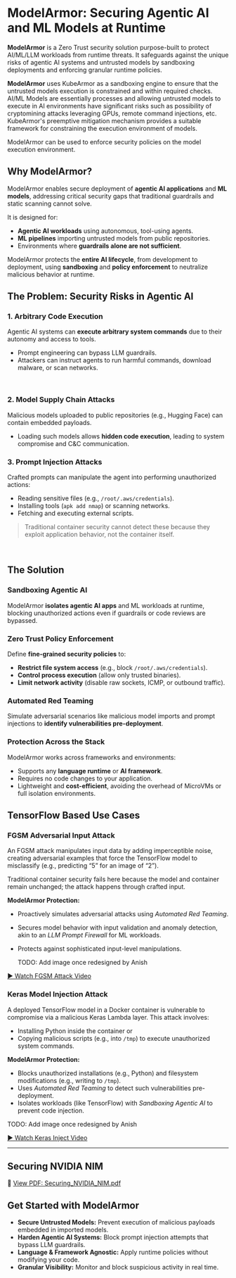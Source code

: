 # ModelArmor: Securing Agentic AI and ML Models at Runtime

**ModelArmor** is a Zero Trust security solution purpose-built to protect AI/ML/LLM workloads from runtime threats. It safeguards against the unique risks of agentic AI systems and untrusted models by sandboxing deployments and enforcing granular runtime policies.

**ModelArmor** uses KubeArmor as a sandboxing engine to ensure that the untrusted models execution is constrained and within required checks. AI/ML Models are essentially processes and allowing untrusted models to execute in AI environments have significant risks such as possibility of cryptomining attacks leveraging GPUs, remote command injections, etc. KubeArmor's preemptive mitigation mechanism provides a suitable framework for constraining the execution environment of models.

ModelArmor can be used to enforce security policies on the model execution environment.

## Why ModelArmor?

ModelArmor enables secure deployment of **agentic AI applications** and **ML models**, addressing critical security gaps that traditional guardrails and static scanning cannot solve.

It is designed for:

- **Agentic AI workloads** using autonomous, tool-using agents.
- **ML pipelines** importing untrusted models from public repositories.
- Environments where **guardrails alone are not sufficient**.

ModelArmor protects the **entire AI lifecycle**, from development to deployment, using **sandboxing** and **policy enforcement** to neutralize malicious behavior at runtime.

## The Problem: Security Risks in Agentic AI

### 1. Arbitrary Code Execution

Agentic AI systems can **execute arbitrary system commands** due to their autonomy and access to tools.

- Prompt engineering can bypass LLM guardrails.
- Attackers can instruct agents to run harmful commands, download malware, or scan networks.

<img src="../../.gitbook/assets/modelarmor/demo1.png" class="center" alt="">

<img src="../../.gitbook/assets/modelarmor/demo2.png" class="center" alt="">

### 2. Model Supply Chain Attacks

Malicious models uploaded to public repositories (e.g., Hugging Face) can contain embedded payloads.

- Loading such models allows **hidden code execution**, leading to system compromise and C\&C communication.

### 3. Prompt Injection Attacks

Crafted prompts can manipulate the agent into performing unauthorized actions:

- Reading sensitive files (e.g., `/root/.aws/credentials`).
- Installing tools (`apk add nmap`) or scanning networks.
- Fetching and executing external scripts.

> Traditional container security cannot detect these because they exploit application behavior, not the container itself.

<img src="../../.gitbook/assets/modelarmor/risk1.png" class="center" alt="">

<img src="../../.gitbook/assets/modelarmor/risk2.png" class="center" alt="">

## The Solution

### Sandboxing Agentic AI

ModelArmor **isolates agentic AI apps** and ML workloads at runtime, blocking unauthorized actions even if guardrails or code reviews are bypassed.

### Zero Trust Policy Enforcement

Define **fine-grained security policies** to:

- **Restrict file system access** (e.g., block `/root/.aws/credentials`).
- **Control process execution** (allow only trusted binaries).
- **Limit network activity** (disable raw sockets, ICMP, or outbound traffic).

### Automated Red Teaming

Simulate adversarial scenarios like malicious model imports and prompt injections to **identify vulnerabilities pre-deployment**.

### Protection Across the Stack

ModelArmor works across frameworks and environments:

- Supports any **language runtime** or **AI framework**.
- Requires no code changes to your application.
- Lightweight and **cost-efficient**, avoiding the overhead of MicroVMs or full isolation environments.

## TensorFlow Based Use Cases

### FGSM Adversarial Input Attack

An FGSM attack manipulates input data by adding imperceptible noise, creating adversarial examples that force the TensorFlow model to misclassify (e.g., predicting “5” for an image of “2”).

Traditional container security fails here because the model and container remain unchanged; the attack happens through crafted input.

**ModelArmor Protection:**

- Proactively simulates adversarial attacks using _Automated Red Teaming_.
- Secures model behavior with input validation and anomaly detection, akin to an _LLM Prompt Firewall_ for ML workloads.
- Protects against sophisticated input-level manipulations.

  TODO: Add image once redesigned by Anish

[▶️ Watch FGSM Attack Video](https://drive.google.com/file/d/1EnmsIiR4G4bYmoxBIHTk1bDkW2XatM4N/preview)

### Keras Model Injection Attack

A deployed TensorFlow model in a Docker container is vulnerable to compromise via a malicious Keras Lambda layer. This attack involves:

- Installing Python inside the container or
- Copying malicious scripts (e.g., into `/tmp`) to execute unauthorized system commands.

**ModelArmor Protection:**

- Blocks unauthorized installations (e.g., Python) and filesystem modifications (e.g., writing to `/tmp`).
- Uses _Automated Red Teaming_ to detect such vulnerabilities pre-deployment.
- Isolates workloads (like TensorFlow) with _Sandboxing Agentic AI_ to prevent code injection.

TODO: Add image once redesigned by Anish

[▶️ Watch Keras Inject Video](https://drive.google.com/file/d/1olGBz3WUoJqmcAVdRY7uImKTHggRX6nK/preview)

---

## Securing NVIDIA NIM

📄 [View PDF: Securing_NVIDIA_NIM.pdf](https://drive.google.com/file/d/16DjsSyOAWr1S4EwSTBSx63SLDHPFnSAh/preview)

## Get Started with ModelArmor

- **Secure Untrusted Models:** Prevent execution of malicious payloads embedded in imported models.
- **Harden Agentic AI Systems:** Block prompt injection attempts that bypass LLM guardrails.
- **Language & Framework Agnostic:** Apply runtime policies without modifying your code.
- **Granular Visibility:** Monitor and block suspicious activity in real time.